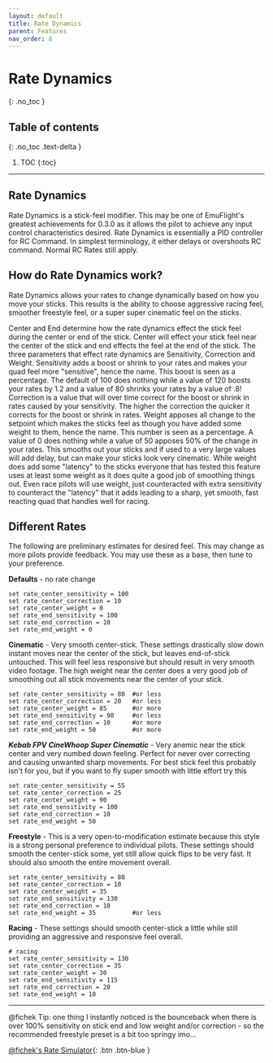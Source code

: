 ```yaml
---
layout: default
title: Rate Dynamics
parent: Features
nav_order: 8
---
```


# Rate Dynamics
{: .no_toc }

## Table of contents
{: .no_toc .text-delta }

1. TOC
{:toc}

---

## Rate Dynamics 
Rate Dynamics is a stick-feel modifier.  This may be one of EmuFlight's greatest achievements for 0.3.0 as it allows the pilot to achieve any input control characteristics desired. Rate Dynamics is essentially a PID controller for RC Command.  In simplest terminology, it either delays or overshoots RC command.  Normal RC Rates still apply.

## How do Rate Dynamics work?
 Rate Dynamics allows your rates to change dynamically based on how you move your sticks. This results is the ability to choose aggressive racing feel, smoother freestyle feel, or a super super cinematic feel on the sticks. 

Center and End determine how the rate dynamics effect the stick feel during the center or end of the stick. Center will effect your stick feel near the center of the stick and end effects the feel at the end of the stick. The three parameters that effect rate dynamics are Sensitivity, Correction and Weight. Sensitivity adds a boost or shrink to your rates and makes your quad feel more "sensitive", hence the name. This boost is seen as a percentage. The default of 100 does nothing while a value of 120 boosts your rates by 1.2 and a value of 80 shrinks your rates by a value of .8! Correction is a value that will over time correct for the boost or shrink in rates caused by your sensitivity. The higher the correction the quicker it corrects for the boost or shrink in rates. Weight apposes all change to the setpoint which makes the sticks feel as though you have added some weight to them, hence the name. This number is seen as a percentage. A value of 0 does nothing while a value of 50 apposes 50% of the change in your rates. This smooths out your sticks and if used to a very large values will add delay, but can make your sticks look very cinematic. While weight does add some "latency" to the sticks everyone that has tested this feature uses at least some weight as it does quite a good job of smoothing things out. Even race pilots will use weight, just counteracted with extra sensitivity to counteract the "latency" that it adds leading to a sharp, yet smooth, fast reacting quad that handles well for racing.

## Different Rates

The following are preliminary estimates for desired feel.  This may change as more pilots provide feedback.  You may use these as a base, then tune to your preference.


**Defaults** - no rate change
```
set rate_center_sensitivity = 100
set rate_center_correction = 10
set rate_center_weight = 0
set rate_end_sensitivity = 100
set rate_end_correction = 10
set rate_end_weight = 0
```

**Cinematic** - Very smooth center-stick.  These settings drastically slow down instant moves near the center of the stick, but leaves end-of-stick untouched.  This will feel less responsive but should result in very smooth video footage. The high weight near the center does a very good job of smoothing out all stick movements near the center of your stick.
```
set rate_center_sensitivity = 80  #or less
set rate_center_correction = 20   #or less
set rate_center_weight = 85       #or more
set rate_end_sensitivity = 90     #or less
set rate_end_correction = 10      #or more
set rate_end_weight = 50          #or more
```

***Kebab FPV CineWhoop Super Cinematic*** - Very anemic near the stick center and very numbed down feeling. Perfect for never over correcting and causing unwanted sharp movements. For best stick feel this probably isn't for you, but if you want to fly super smooth with little effort try this

```
set rate_center_sensitivity = 55  
set rate_center_correction = 25   
set rate_center_weight = 90       
set rate_end_sensitivity = 100    
set rate_end_correction = 10      
set rate_end_weight = 50          
```

**Freestyle** - This is a very open-to-modification estimate because this style is a strong personal preference to individual pilots. These settings should smooth the center-stick some, yet still allow quick flips to be very fast.  It should also smooth the entire movement overall.
```
set rate_center_sensitivity = 80
set rate_center_correction = 10
set rate_center_weight = 35
set rate_end_sensitivity = 130
set rate_end_correction = 10
set rate_end_weight = 35          #or less
```

**Racing** - These settings should smooth center-stick a little while still providing an aggressive and responsive feel overall.
```
# racing
set rate_center_sensitivity = 130
set rate_center_correction = 35
set rate_center_weight = 30
set rate_end_sensitivity = 115
set rate_end_correction = 20
set rate_end_weight = 10
```


***
@fichek Tip: one thing I instantly noticed is the bounceback when there is over 100% sensitivity on stick end and low weight and/or correction - so the recommended freestyle preset is a bit too springy imo...

[@fichek's Rate Simulator](https://stoot.tech/emu-rate-dynamics.html){: .btn .btn-blue }